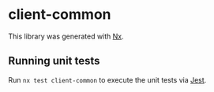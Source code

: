 # client-common

This library was generated with [Nx](https://nx.dev).

## Running unit tests

Run `nx test client-common` to execute the unit tests via [Jest](https://jestjs.io).
